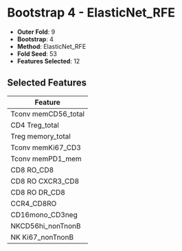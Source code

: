 # Bootstrap 4 - ElasticNet_RFE

- **Outer Fold**: 9
- **Bootstrap**: 4
- **Method**: ElasticNet_RFE
- **Fold Seed**: 53
- **Features Selected**: 12

## Selected Features

| Feature |
|---------|
| Tconv memCD56_total |
| CD4 Treg_total |
| Treg memory_total |
| Tconv memKi67_CD3 |
| Tconv memPD1_mem |
| CD8 RO_CD8 |
| CD8 RO CXCR3_CD8 |
| CD8 RO DR_CD8 |
| CCR4_CD8RO |
| CD16mono_CD3neg |
| NKCD56hi_nonTnonB |
| NK Ki67_nonTnonB |
